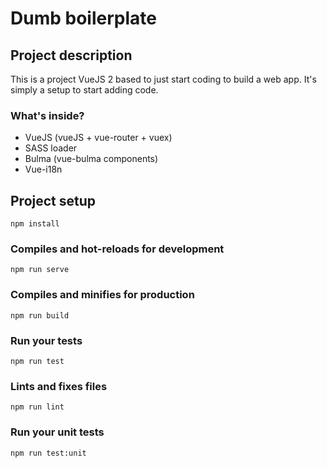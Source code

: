 # Dumb boilerplate

## Project description
This is a project VueJS 2 based to just start coding to build a web app. 
It's simply a setup to start adding code.

### What's inside?
 * VueJS (vueJS + vue-router + vuex)
 * SASS loader
 * Bulma (vue-bulma components)
 * Vue-i18n

## Project setup
```
npm install
```

### Compiles and hot-reloads for development
```
npm run serve
```

### Compiles and minifies for production
```
npm run build
```

### Run your tests
```
npm run test
```

### Lints and fixes files
```
npm run lint
```

### Run your unit tests
```
npm run test:unit
```
